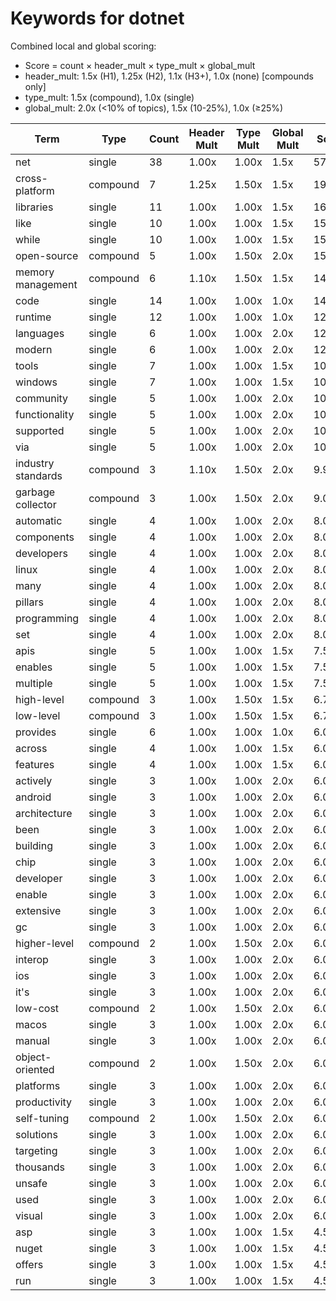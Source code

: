 # Keywords for dotnet

Combined local and global scoring:
- Score = count × header_mult × type_mult × global_mult
- header_mult: 1.5x (H1), 1.25x (H2), 1.1x (H3+), 1.0x (none) [compounds only]
- type_mult: 1.5x (compound), 1.0x (single)
- global_mult: 2.0x (<10% of topics), 1.5x (10-25%), 1.0x (≥25%)

| Term | Type | Count | Header Mult | Type Mult | Global Mult | Score |
|------|------|-------|-------------|-----------|-------------|-------|
| net | single | 38 | 1.00x | 1.00x | 1.5x | 57.000 |
| cross-platform | compound | 7 | 1.25x | 1.50x | 1.5x | 19.688 |
| libraries | single | 11 | 1.00x | 1.00x | 1.5x | 16.500 |
| like | single | 10 | 1.00x | 1.00x | 1.5x | 15.000 |
| while | single | 10 | 1.00x | 1.00x | 1.5x | 15.000 |
| open-source | compound | 5 | 1.00x | 1.50x | 2.0x | 15.000 |
| memory management | compound | 6 | 1.10x | 1.50x | 1.5x | 14.850 |
| code | single | 14 | 1.00x | 1.00x | 1.0x | 14.000 |
| runtime | single | 12 | 1.00x | 1.00x | 1.0x | 12.000 |
| languages | single | 6 | 1.00x | 1.00x | 2.0x | 12.000 |
| modern | single | 6 | 1.00x | 1.00x | 2.0x | 12.000 |
| tools | single | 7 | 1.00x | 1.00x | 1.5x | 10.500 |
| windows | single | 7 | 1.00x | 1.00x | 1.5x | 10.500 |
| community | single | 5 | 1.00x | 1.00x | 2.0x | 10.000 |
| functionality | single | 5 | 1.00x | 1.00x | 2.0x | 10.000 |
| supported | single | 5 | 1.00x | 1.00x | 2.0x | 10.000 |
| via | single | 5 | 1.00x | 1.00x | 2.0x | 10.000 |
| industry standards | compound | 3 | 1.10x | 1.50x | 2.0x | 9.900 |
| garbage collector | compound | 3 | 1.00x | 1.50x | 2.0x | 9.000 |
| automatic | single | 4 | 1.00x | 1.00x | 2.0x | 8.000 |
| components | single | 4 | 1.00x | 1.00x | 2.0x | 8.000 |
| developers | single | 4 | 1.00x | 1.00x | 2.0x | 8.000 |
| linux | single | 4 | 1.00x | 1.00x | 2.0x | 8.000 |
| many | single | 4 | 1.00x | 1.00x | 2.0x | 8.000 |
| pillars | single | 4 | 1.00x | 1.00x | 2.0x | 8.000 |
| programming | single | 4 | 1.00x | 1.00x | 2.0x | 8.000 |
| set | single | 4 | 1.00x | 1.00x | 2.0x | 8.000 |
| apis | single | 5 | 1.00x | 1.00x | 1.5x | 7.500 |
| enables | single | 5 | 1.00x | 1.00x | 1.5x | 7.500 |
| multiple | single | 5 | 1.00x | 1.00x | 1.5x | 7.500 |
| high-level | compound | 3 | 1.00x | 1.50x | 1.5x | 6.750 |
| low-level | compound | 3 | 1.00x | 1.50x | 1.5x | 6.750 |
| provides | single | 6 | 1.00x | 1.00x | 1.0x | 6.000 |
| across | single | 4 | 1.00x | 1.00x | 1.5x | 6.000 |
| features | single | 4 | 1.00x | 1.00x | 1.5x | 6.000 |
| actively | single | 3 | 1.00x | 1.00x | 2.0x | 6.000 |
| android | single | 3 | 1.00x | 1.00x | 2.0x | 6.000 |
| architecture | single | 3 | 1.00x | 1.00x | 2.0x | 6.000 |
| been | single | 3 | 1.00x | 1.00x | 2.0x | 6.000 |
| building | single | 3 | 1.00x | 1.00x | 2.0x | 6.000 |
| chip | single | 3 | 1.00x | 1.00x | 2.0x | 6.000 |
| developer | single | 3 | 1.00x | 1.00x | 2.0x | 6.000 |
| enable | single | 3 | 1.00x | 1.00x | 2.0x | 6.000 |
| extensive | single | 3 | 1.00x | 1.00x | 2.0x | 6.000 |
| gc | single | 3 | 1.00x | 1.00x | 2.0x | 6.000 |
| higher-level | compound | 2 | 1.00x | 1.50x | 2.0x | 6.000 |
| interop | single | 3 | 1.00x | 1.00x | 2.0x | 6.000 |
| ios | single | 3 | 1.00x | 1.00x | 2.0x | 6.000 |
| it's | single | 3 | 1.00x | 1.00x | 2.0x | 6.000 |
| low-cost | compound | 2 | 1.00x | 1.50x | 2.0x | 6.000 |
| macos | single | 3 | 1.00x | 1.00x | 2.0x | 6.000 |
| manual | single | 3 | 1.00x | 1.00x | 2.0x | 6.000 |
| object-oriented | compound | 2 | 1.00x | 1.50x | 2.0x | 6.000 |
| platforms | single | 3 | 1.00x | 1.00x | 2.0x | 6.000 |
| productivity | single | 3 | 1.00x | 1.00x | 2.0x | 6.000 |
| self-tuning | compound | 2 | 1.00x | 1.50x | 2.0x | 6.000 |
| solutions | single | 3 | 1.00x | 1.00x | 2.0x | 6.000 |
| targeting | single | 3 | 1.00x | 1.00x | 2.0x | 6.000 |
| thousands | single | 3 | 1.00x | 1.00x | 2.0x | 6.000 |
| unsafe | single | 3 | 1.00x | 1.00x | 2.0x | 6.000 |
| used | single | 3 | 1.00x | 1.00x | 2.0x | 6.000 |
| visual | single | 3 | 1.00x | 1.00x | 2.0x | 6.000 |
| asp | single | 3 | 1.00x | 1.00x | 1.5x | 4.500 |
| nuget | single | 3 | 1.00x | 1.00x | 1.5x | 4.500 |
| offers | single | 3 | 1.00x | 1.00x | 1.5x | 4.500 |
| run | single | 3 | 1.00x | 1.00x | 1.5x | 4.500 |
